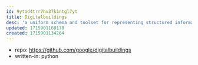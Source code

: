 ```yaml
---
id: 9ytad4trr7hv37k1ntgl7yt
title: Digitalbuildings
desc: 'a uniform schema and toolset for representing structured information about buildings and building-installed equipment'
updated: 1715901169178
created: 1715901134264
---
```


- repo: https://github.com/google/digitalbuildings
- written-in: python